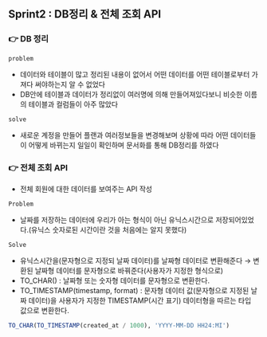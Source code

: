 ## Sprint2 : DB정리 & 전체 조회 API

### 👉 DB 정리

`problem`

- 데이터와 테이블이 많고 정리된 내용이 없어서 어떤 데이터를 어떤 테이블로부터 가져다 써야하는지 알 수 없었다
- DB안에 테이블과 데이터가 정리없이 여러명에 의해 만들어져있다보니 비슷한 이름의 테이블과 컬럼들이 아주 많았다

`solve`

- 새로운 계정을 만들어 플랜과 여러정보들을 변경해보며 상황에 따라 어떤 데이터들이 어떻게 바뀌는지 일일이 확인하며 문서화를 통해 DB정리를 하였다

### 👉 전체 조회 API

- 전체 회원에 대한 데이터를 보여주는 API 작성

`Problem`

- 날짜를 저장하는 데이터에 우리가 아는 형식이 아닌 유닉스시간으로 저장되어있었다.(유닉스 숫자로된 시간이란 것을 처음에는 알지 못했다)

`Solve`

- 유닉스시간을(문자형으로 지정되 날짜 데이터)를 날짜형 데이터로 변환해준다 → 변환된 날짜형 데이터를 문자형으로 바꿔준다(사용자가 지정한 형식으로)
- TO_CHAR() : 날짜형 또는 숫자형 데이터를 문자형으로 변환한다.
- TO_TIMESTAMP(timestamp, format) : 문자형 데이터 값(문자형으로 지정된 날짜 데이터)을 사용자가 지정한 TIMESTAMP(시간 표기) 데이터형을 따르는 타입 값으로 변환한다.

```sql
TO_CHAR(TO_TIMESTAMP(created_at / 1000), 'YYYY-MM-DD HH24:MI')
```
